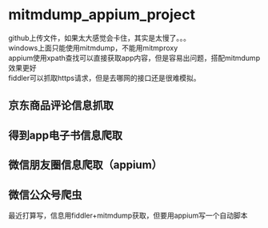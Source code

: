 # mitmdump_appium_project  

github上传文件，如果太大感觉会卡住，其实是太慢了。。。  
windows上面只能使用mitmdump，不能用mitmproxy  
appium使用xpath查找可以直接获取app内容，但是容易出问题，搭配mitmdump效果更好  
fiddler可以抓取https请求，但是去哪网的接口还是很难模拟。  


## 京东商品评论信息抓取
## 得到app电子书信息爬取
## 微信朋友圈信息爬取（appium）
## 微信公众号爬虫 
最近打算写，信息用fiddler+mitmdump获取，但要用appium写一个自动脚本
